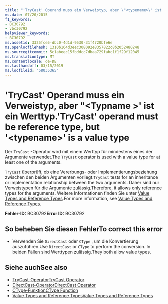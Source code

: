 ```yaml
---
title: "'TryCast' Operand muss ein Verweistyp, aber \"<typename>\" ist ein Werttyp."
ms.date: 07/20/2015
f1_keywords:
- BC30792
- vbc30792
helpviewer_keywords:
- BC30792
ms.assetid: 3325fce5-dbc0-4d1d-9530-31f4720bfe6e
ms.openlocfilehash: 1310b164d3eec308092e8357822c8b2052480248
ms.sourcegitcommit: 5c1abeec15fbddcc7dbaa729fabc1f1f29f12045
ms.translationtype: MT
ms.contentlocale: de-DE
ms.lasthandoff: 03/15/2019
ms.locfileid: "58035365"
---
```

# <a name="trycast-operand-must-be-reference-type-but-typename-is-a-value-type"></a><span data-ttu-id="2b1a9-102">'TryCast' Operand muss ein Verweistyp, aber "\<Typname >' ist ein Werttyp.</span><span class="sxs-lookup"><span data-stu-id="2b1a9-102">'TryCast' operand must be reference type, but '\<typename>' is a value type</span></span>
<span data-ttu-id="2b1a9-103">Der `TryCast` -Operator wird mit einem Werttyp für mindestens eines der Argumente verwendet.</span><span class="sxs-lookup"><span data-stu-id="2b1a9-103">The `TryCast` operator is used with a value type for at least one of the arguments.</span></span>  
  
 <span data-ttu-id="2b1a9-104">`TryCast` überprüft, ob eine Vererbungs- oder Implementierungsbeziehung zwischen den beiden Argumenten vorliegt.</span><span class="sxs-lookup"><span data-stu-id="2b1a9-104">`TryCast` tests for an inheritance or implementation relationship between the two arguments.</span></span> <span data-ttu-id="2b1a9-105">Daher sind nur Verweistypen für die Argumente zulässig.</span><span class="sxs-lookup"><span data-stu-id="2b1a9-105">Therefore, it allows only reference types for the arguments.</span></span> <span data-ttu-id="2b1a9-106">Weitere Informationen finden Sie unter [Value Types and Reference Types](../../visual-basic/programming-guide/language-features/data-types/value-types-and-reference-types.md).</span><span class="sxs-lookup"><span data-stu-id="2b1a9-106">For more information, see [Value Types and Reference Types](../../visual-basic/programming-guide/language-features/data-types/value-types-and-reference-types.md).</span></span>  
  
 <span data-ttu-id="2b1a9-107">**Fehler-ID:** BC30792</span><span class="sxs-lookup"><span data-stu-id="2b1a9-107">**Error ID:** BC30792</span></span>  
  
## <a name="to-correct-this-error"></a><span data-ttu-id="2b1a9-108">So beheben Sie diesen Fehler</span><span class="sxs-lookup"><span data-stu-id="2b1a9-108">To correct this error</span></span>  
  
-   <span data-ttu-id="2b1a9-109">Verwenden Sie `DirectCast` oder `CType` , um die Konvertierung auszuführen.</span><span class="sxs-lookup"><span data-stu-id="2b1a9-109">Use `DirectCast` or `CType` to perform the conversion.</span></span> <span data-ttu-id="2b1a9-110">In beiden Fällen sind Werttypen zulässig.</span><span class="sxs-lookup"><span data-stu-id="2b1a9-110">They both allow value types.</span></span>  
  
## <a name="see-also"></a><span data-ttu-id="2b1a9-111">Siehe auch</span><span class="sxs-lookup"><span data-stu-id="2b1a9-111">See also</span></span>

- [<span data-ttu-id="2b1a9-112">TryCast-Operator</span><span class="sxs-lookup"><span data-stu-id="2b1a9-112">TryCast Operator</span></span>](../../visual-basic/language-reference/operators/trycast-operator.md)
- [<span data-ttu-id="2b1a9-113">DirectCast-Operator</span><span class="sxs-lookup"><span data-stu-id="2b1a9-113">DirectCast Operator</span></span>](../../visual-basic/language-reference/operators/directcast-operator.md)
- [<span data-ttu-id="2b1a9-114">CType-Funktion</span><span class="sxs-lookup"><span data-stu-id="2b1a9-114">CType Function</span></span>](../../visual-basic/language-reference/functions/ctype-function.md)
- [<span data-ttu-id="2b1a9-115">Value Types and Reference Types</span><span class="sxs-lookup"><span data-stu-id="2b1a9-115">Value Types and Reference Types</span></span>](../../visual-basic/programming-guide/language-features/data-types/value-types-and-reference-types.md)
